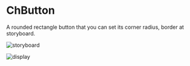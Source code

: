 # ChButton
A rounded rectangle button that you can set its corner radius, border at storyboard. 

![storyboard](https://github.com/ch126/RRButton/blob/master/螢幕快照%202017-04-26%20下午3.45.22.png)

![display](https://github.com/ch126/RRButton/blob/master/螢幕快照%202017-04-26%20下午3.45.32.png)
